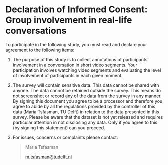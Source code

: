 # Declaration of Informed Consent: Group involvement in real-life conversations

To participate in the following study, you must read and declare your agreement to the following items:

1. The purpose of this study is to collect annotations of participants' involvement in a conversation in short video segments. Your participation involves watching video segments and evaluating the level of involvement of participants in each given moment.

2. The survey will contain sensitive data. This data cannot be shared with anyone. The data cannot be retained outside the survey. This means do not screenshot or record any of the data from the survey in any manner. By signing this document you agree to be a processor and therefore you agree to abide by all the regulations provided by the controller of this data (Maria Tsfasman, TU Delft) in relation to the data presented in this survey. Please be aware that the dataset is not yet released and requires particular attention in not disclosing any data. Only if you agree to this (by signing this statement) can you proceed. 


3. For issues, concerns or complaints please contact:

    > Maria Tsfasman
    > 
    > <m.tsfasman@tudelft.nl>
